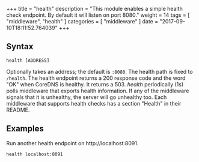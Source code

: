 +++
title = "health"
description = "This module enables a simple health check endpoint. By default it will listen on port 8080."
weight = 14
tags = [ "middleware", "health" ]
categories = [ "middleware" ]
date = "2017-09-10T18:11:52.764039"
+++

## Syntax

~~~
health [ADDRESS]
~~~

Optionally takes an address; the default is `:8080`. The health path is fixed to `/health`. The
health endpoint returns a 200 response code and the word "OK" when CoreDNS is healthy. It returns
a 503. *health* periodically (1s) polls middleware that exports health information. If any of the
middleware signals that it is unhealthy, the server will go unhealthy too. Each middleware that
supports health checks has a section "Health" in their README.

## Examples

Run another health endpoint on http://localhost:8091.

~~~
health localhost:8091
~~~
